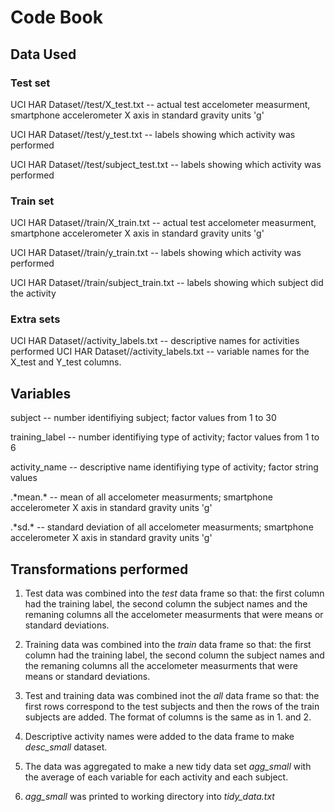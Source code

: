 # Code Book


## Data Used

### Test set
UCI HAR Dataset//test/X_test.txt      -- actual test accelometer measurment, smartphone accelerometer X axis in standard gravity units 'g'

UCI HAR Dataset//test/y_test.txt      -- labels showing which activity was performed     

UCI HAR Dataset//test/subject_test.txt  -- labels showing which activity was performed

### Train set
UCI HAR Dataset//train/X_train.txt    -- actual test accelometer measurment, smartphone accelerometer X axis in standard gravity units 'g'

UCI HAR Dataset//train/y_train.txt    -- labels showing which activity was performed    

UCI HAR Dataset//train/subject_train.txt  -- labels showing which subject did the activity

### Extra sets
UCI HAR Dataset//activity_labels.txt  -- descriptive names for activities performed
UCI HAR Dataset//activity_labels.txt  -- variable names for the X_test and Y_test columns.

## Variables
subject   -- number identifiying subject; factor values from 1 to 30

training_label  -- number identifiying type of activity; factor values from 1 to 6

activity_name   -- descriptive name identifiying type of activity; factor string values

.\*mean.\* -- mean of all accelometer measurments; smartphone accelerometer X axis in standard gravity units 'g'

.\*sd.\*   -- standard deviation of all accelometer measurments; smartphone accelerometer X axis in standard gravity units 'g'

## Transformations performed
1. Test data was combined into the _test_ data frame so that: the first column had the training label, the second column the subject names and the remaning columns all the accelometer measurments that were means or standard deviations.

2. Training data was combined into the _train_ data frame so that: the first column had the training label, the second column the subject names and the remaning columns all the accelometer measurments that were means or standard deviations.

3. Test and training data was combined inot the _all_ data frame so that: the first rows correspond to the test subjects and then the rows of the train subjects are added. The format of columns is the same as in 1. and 2.


4. Descriptive activity names were added to the data frame to make _desc_small_ dataset.

5. The data was aggregated to make a new tidy data set _agg_small_ with the average of each variable for each activity and each subject. 

6. _agg_small_ was printed to working directory into _tidy_data.txt_
